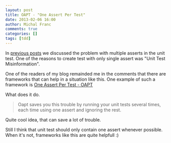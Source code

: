```yaml
---
layout: post
title: OAPT - "One Assert Per Test"
date: 2013-02-06 16:00
author: Michal Franc
comments: true
categories: []
tags: [tdd]
---
```

In <a href="http://www.mfranc.com/unit-testing/good-unit-test-one-assert/">previous posts</a> we discussed the problem with multiple asserts in the unit test. One of the reasons to create test with only single assert was "Unit Test Misinformation". 

One of the readers of my blog remainded me in the comments that there are frameworks that can help in a situation like this. One example of such a framework is <a href="http://rauchy.net/oapt/">One Assert Per Test - OAPT</a>

What does it do.

<blockquote>Oapt saves you this trouble by running your unit tests several times, each time using one assert and ignoring the rest.</blockquote>

Quite cool idea, that can save a lot of trouble.

 Still I think that unit test should only contain one assert whenever possible. When it's not, frameworks like this are quite helpfull :)
